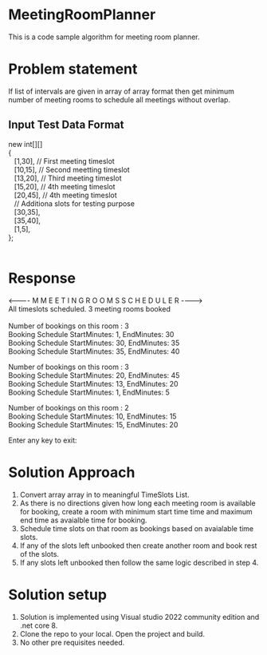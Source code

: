 # MeetingRoomPlanner
This is a code sample algorithm for meeting room planner.

# Problem statement
If list of intervals are given in array of array format then get minimum number of meeting rooms to schedule all meetings without overlap.
## Input Test Data Format
new int[][]</br>
    {</br>
    &nbsp;&nbsp;  [1,30],  // First meeting timeslot</br>
    &nbsp;&nbsp;  [10,15], // Second meetting timeslot</br>
    &nbsp;&nbsp;  [13,20], // Third meeting timeslot</br>
    &nbsp;&nbsp;  [15,20], // 4th meeting timeslot</br>
    &nbsp;&nbsp;  [20,45],  // 4th meeting timeslot</br>
    &nbsp;&nbsp;  // Additiona slots for testing purpose</br>
    &nbsp;&nbsp;  [30,35],</br>
    &nbsp;&nbsp;  [35,40],</br>
    &nbsp;&nbsp;  [1,5],</br>
    };</br>
</br>
# Response 
<---- M M E E T I N G  R O O M S  S C H E D U L E R ----></br>
All timeslots scheduled. 3 meeting rooms booked</br></br>
Number of bookings on this room : 3</br>
Booking Schedule StartMinutes: 1, EndMinutes: 30</br>
Booking Schedule StartMinutes: 30, EndMinutes: 35</br>
Booking Schedule StartMinutes: 35, EndMinutes: 40</br>

Number of bookings on this room : 3</br>
Booking Schedule StartMinutes: 20, EndMinutes: 45</br>
Booking Schedule StartMinutes: 13, EndMinutes: 20</br>
Booking Schedule StartMinutes: 1, EndMinutes: 5</br>
 
Number of bookings on this room : 2</br>
Booking Schedule StartMinutes: 10, EndMinutes: 15</br>
Booking Schedule StartMinutes: 15, EndMinutes: 20</br>

Enter any key to exit:</br>

# Solution Approach
1. Convert array array in to meaningful TimeSlots List.
2. As there is no directions given how long each meeting room is available for booking, create a room with minimum start time time and maximum end time as avaialble time for booking.
3. Schedule time slots on that room as bookings based on avaialable time slots.
4. If any of the slots left unbooked then create another room and book rest of the slots.
5. If any slots left unbooked then follow the same logic described in step 4.

# Solution setup
1. Solution is implemented using Visual studio 2022 community edition and .net core 8.
2. Clone the repo to your local. Open the project and build.
3. No other pre requisites needed.
